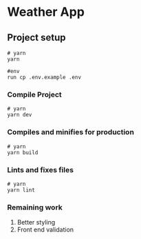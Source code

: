 # Weather App

## Project setup

```
# yarn
yarn

#env
run cp .env.example .env

```

### Compile Project

```
# yarn
yarn dev

```

### Compiles and minifies for production

```
# yarn
yarn build

```

### Lints and fixes files

```
# yarn
yarn lint

```

### Remaining work
1. Better styling
2. Front end validation
